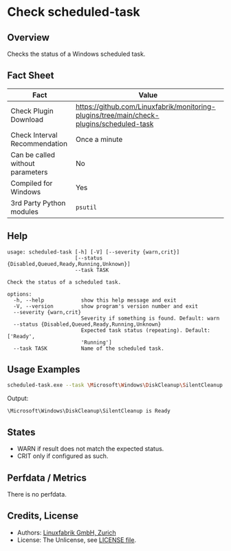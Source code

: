 # Check scheduled-task

## Overview

Checks the status of a Windows scheduled task.


## Fact Sheet

| Fact | Value |
|----|----|
| Check Plugin Download                 | <https://github.com/Linuxfabrik/monitoring-plugins/tree/main/check-plugins/scheduled-task> |
| Check Interval Recommendation         | Once a minute |
| Can be called without parameters      | No |
| Compiled for Windows                  | Yes |
| 3rd Party Python modules              | `psutil` |


## Help

```text
usage: scheduled-task [-h] [-V] [--severity {warn,crit}]
                      [--status {Disabled,Queued,Ready,Running,Unknown}]
                      --task TASK

Check the status of a scheduled task.

options:
  -h, --help            show this help message and exit
  -V, --version         show program's version number and exit
  --severity {warn,crit}
                        Severity if something is found. Default: warn
  --status {Disabled,Queued,Ready,Running,Unknown}
                        Expected task status (repeating). Default: ['Ready',
                        'Running']
  --task TASK           Name of the scheduled task.
```


## Usage Examples

```bash
scheduled-task.exe --task \Microsoft\Windows\DiskCleanup\SilentCleanup --status Disabled  --severity crit
```

Output:

```text
\Microsoft\Windows\DiskCleanup\SilentCleanup is Ready
```


## States

* WARN if result does not match the expected status.
* CRIT only if configured as such.


## Perfdata / Metrics

There is no perfdata.


## Credits, License

* Authors: [Linuxfabrik GmbH, Zurich](https://www.linuxfabrik.ch)
* License: The Unlicense, see [LICENSE file](https://unlicense.org/).
